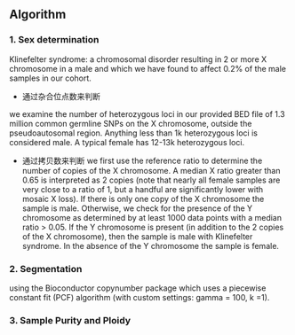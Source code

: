 ## Algorithm
### 1. Sex determination
Klinefelter syndrome: a chromosomal disorder resulting in 2 or more X chromosome in a male and which we have found to affect 0.2% of the male samples in our cohort.

+ 通过杂合位点数来判断

we examine the number of heterozygous loci in our provided BED file of 1.3 million common germline SNPs on the X chromosome, outside the pseudoautosomal region. Anything less than 1k heterozygous loci is considered male. A typical female has 12-13k heterozygous loci.

+ 通过拷贝数来判断
we first use the reference ratio to determine the number of copies of the X chromosome. A median X ratio greater than 0.65 is interpreted as 2 copies (note that nearly all female samples are very close to a ratio of 1, but a handful are significantly lower with mosaic X loss). If there is only one copy of the X chromosome the sample is male. Otherwise, we check for the presence of the Y chromosome as determined by at least 1000 data points with a median ratio > 0.05. If the Y chromosome is present (in addition to the 2 copies of the X chromosome), then the sample is male with Klinefelter syndrome. In the absence of the Y chromosome the sample is female.

### 2. Segmentation
using the Bioconductor copynumber package which uses a piecewise constant fit (PCF) algorithm (with custom settings: gamma = 100, k =1). 

### 3. Sample Purity and Ploidy
